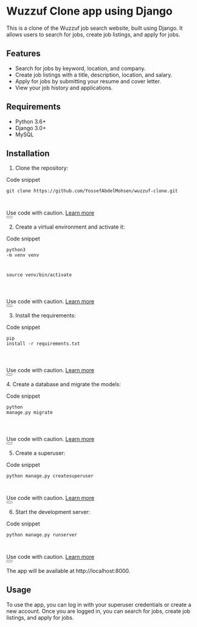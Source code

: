 
<div  _ngcontent-ng-c400457649=""  class="markdown">
<h1>Wuzzuf Clone app using Django</h1><p>This is a clone of the Wuzzuf job search website, built using Django. It allows users to search for jobs, create job listings, and apply for jobs.</p><h2>Features</h2><ul>

<li>Search for jobs by keyword, location, and company.</li>

<li>Create job listings with a title, description, location, and salary.</li>

<li>Apply for jobs by submitting your resume and cover letter.</li>

<li>View your job history and applications.</li>

</ul><h2>Requirements</h2><ul>

<li>Python 3.6+</li>

<li>Django 3.0+</li>

<li>MySQL</li>

</ul><h2>Installation</h2><ol>

<li>Clone the repository:</li>

</ol><code-block  _nghost-ng-c3694422351=""  ng-version="0.0.0-PLACEHOLDER"><div  _ngcontent-ng-c3694422351=""  class="code-block ng-star-inserted"><div  _ngcontent-ng-c3694422351=""  class="code-block-wrapper header gmat-subhead-2">Code snippet</div><pre  _ngcontent-ng-c3694422351=""><code  _ngcontent-ng-c3694422351=""  role="text">git clone https://github.com/YossefAbdelMohsen/wuzzuf-clone.git

</code></pre><div  _ngcontent-ng-c3694422351=""  hide-from-message-actions=""  class="code-block-wrapper footer gmat-overline hide-from-message-actions"><div  _ngcontent-ng-c3694422351="">Use code with caution. <a  _ngcontent-ng-c3694422351=""  href="/faq#coding"  target="_blank"  rel="noopener noreferrer"  aria-label="Learn more (opens in a new window)"  class="disclaimer-suffix">Learn more</a></div><button  _ngcontent-ng-c3694422351=""  mat-button-ripple-uninitialized=""  aria-label="Copy code"  mat-icon-button=""  mattooltip="Copy code"  class="mat-mdc-tooltip-trigger copy-button mdc-icon-button mat-mdc-icon-button gmat-mdc-button-with-prefix mat-unthemed mat-mdc-button-base gmat-mdc-button"  jslog="179062;track:generic_click,impression"  mat-button-is-fab="false"><span  class="mat-mdc-button-persistent-ripple mdc-icon-button__ripple"></span><mat-icon  _ngcontent-ng-c3694422351=""  role="img"  class="mat-icon notranslate google-symbols mat-icon-no-color"  aria-hidden="true"  data-mat-icon-type="font"></mat-icon><span  class="mat-mdc-focus-indicator"></span><span  class="mat-mdc-button-touch-target"></span></button><!----></div></div><!----><!----></code-block><ol  start="2">

<li>Create <span  class="citation-0 underline-recitation">a virtual environment </span><span  class="citation-0 citation-1 underline-recitation">and activate it:</span></li><span  class="citation-0 citation-1 underline-recitation">

</span></ol><span  class="citation-0 citation-1 underline-recitation">

</span><code-block  _nghost-ng-c3694422351=""  ng-version="0.0.0-PLACEHOLDER"><div  _ngcontent-ng-c3694422351=""  class="code-block ng-star-inserted"><div  _ngcontent-ng-c3694422351=""  class="code-block-wrapper header gmat-subhead-2">Code snippet</div><pre  _ngcontent-ng-c3694422351=""><code  _ngcontent-ng-c3694422351=""  role="text"><span  class="citation-0 citation-1 underline-recitation">python3 -m venv venv

source venv/bin/activate

</span></code></pre><div  _ngcontent-ng-c3694422351=""  hide-from-message-actions=""  class="code-block-wrapper footer gmat-overline hide-from-message-actions"><div  _ngcontent-ng-c3694422351="">Use code with caution. <a  _ngcontent-ng-c3694422351=""  href="/faq#coding"  target="_blank"  rel="noopener noreferrer"  aria-label="Learn more (opens in a new window)"  class="disclaimer-suffix">Learn more</a></div><button  _ngcontent-ng-c3694422351=""  mat-button-ripple-uninitialized=""  aria-label="Copy code"  mat-icon-button=""  mattooltip="Copy code"  class="mat-mdc-tooltip-trigger copy-button mdc-icon-button mat-mdc-icon-button gmat-mdc-button-with-prefix mat-unthemed mat-mdc-button-base gmat-mdc-button"  jslog="179062;track:generic_click,impression"  mat-button-is-fab="false"><span  class="mat-mdc-button-persistent-ripple mdc-icon-button__ripple"></span><mat-icon  _ngcontent-ng-c3694422351=""  role="img"  class="mat-icon notranslate google-symbols mat-icon-no-color"  aria-hidden="true"  data-mat-icon-type="font"></mat-icon><span  class="mat-mdc-focus-indicator"></span><span  class="mat-mdc-button-touch-target"></span></button><!----></div></div><!----><!----></code-block><span  class="citation-0 citation-1 underline-recitation">

</span><ol  start="3"><span  class="citation-0 citation-1 underline-recitation">

</span><li><span  class="citation-0 citation-1 underline-recitation">Install the requirements:</span></li><span  class="citation-0 citation-1 underline-recitation">

</span></ol><span  class="citation-0 citation-1 underline-recitation">

</span><code-block  _nghost-ng-c3694422351=""  ng-version="0.0.0-PLACEHOLDER"><div  _ngcontent-ng-c3694422351=""  class="code-block ng-star-inserted"><div  _ngcontent-ng-c3694422351=""  class="code-block-wrapper header gmat-subhead-2">Code snippet</div><pre  _ngcontent-ng-c3694422351=""><code  _ngcontent-ng-c3694422351=""  role="text"><span  class="citation-0 citation-1 citation-end-0 underline-recitation">pip install -r requirements.txt</span><span  class="citation-1">

</span></code></pre><div  _ngcontent-ng-c3694422351=""  hide-from-message-actions=""  class="code-block-wrapper footer gmat-overline hide-from-message-actions"><div  _ngcontent-ng-c3694422351="">Use code with caution. <a  _ngcontent-ng-c3694422351=""  href="/faq#coding"  target="_blank"  rel="noopener noreferrer"  aria-label="Learn more (opens in a new window)"  class="disclaimer-suffix">Learn more</a></div><button  _ngcontent-ng-c3694422351=""  mat-button-ripple-uninitialized=""  aria-label="Copy code"  mat-icon-button=""  mattooltip="Copy code"  class="mat-mdc-tooltip-trigger copy-button mdc-icon-button mat-mdc-icon-button gmat-mdc-button-with-prefix mat-unthemed mat-mdc-button-base gmat-mdc-button"  jslog="179062;track:generic_click,impression"  mat-button-is-fab="false"><span  class="mat-mdc-button-persistent-ripple mdc-icon-button__ripple"></span><mat-icon  _ngcontent-ng-c3694422351=""  role="img"  class="mat-icon notranslate google-symbols mat-icon-no-color"  aria-hidden="true"  data-mat-icon-type="font"></mat-icon><span  class="mat-mdc-focus-indicator"></span><span  class="mat-mdc-button-touch-target"></span></button><!----></div></div><!----><!----></code-block><span  class="citation-1">

</span><p><span  class="citation-1 citation-end-1">4.</span> Create a database and migrate the models:</p><code-block  _nghost-ng-c3694422351=""  ng-version="0.0.0-PLACEHOLDER"><div  _ngcontent-ng-c3694422351=""  class="code-block ng-star-inserted"><div  _ngcontent-ng-c3694422351=""  class="code-block-wrapper header gmat-subhead-2">Code snippet</div><pre  _ngcontent-ng-c3694422351=""><code  _ngcontent-ng-c3694422351=""  role="text">python manage.py migrate

</code></pre><div  _ngcontent-ng-c3694422351=""  hide-from-message-actions=""  class="code-block-wrapper footer gmat-overline hide-from-message-actions"><div  _ngcontent-ng-c3694422351="">Use code with caution. <a  _ngcontent-ng-c3694422351=""  href="/faq#coding"  target="_blank"  rel="noopener noreferrer"  aria-label="Learn more (opens in a new window)"  class="disclaimer-suffix">Learn more</a></div><button  _ngcontent-ng-c3694422351=""  mat-button-ripple-uninitialized=""  aria-label="Copy code"  mat-icon-button=""  mattooltip="Copy code"  class="mat-mdc-tooltip-trigger copy-button mdc-icon-button mat-mdc-icon-button gmat-mdc-button-with-prefix mat-unthemed mat-mdc-button-base gmat-mdc-button"  jslog="179062;track:generic_click,impression"  mat-button-is-fab="false"><span  class="mat-mdc-button-persistent-ripple mdc-icon-button__ripple"></span><mat-icon  _ngcontent-ng-c3694422351=""  role="img"  class="mat-icon notranslate google-symbols mat-icon-no-color"  aria-hidden="true"  data-mat-icon-type="font"></mat-icon><span  class="mat-mdc-focus-indicator"></span><span  class="mat-mdc-button-touch-target"></span></button><!----></div></div><!----><!----></code-block><ol  start="5">

<li>Create a superuser:</li>

</ol><code-block  _nghost-ng-c3694422351=""  ng-version="0.0.0-PLACEHOLDER"><div  _ngcontent-ng-c3694422351=""  class="code-block ng-star-inserted"><div  _ngcontent-ng-c3694422351=""  class="code-block-wrapper header gmat-subhead-2">Code snippet</div><pre  _ngcontent-ng-c3694422351=""><code  _ngcontent-ng-c3694422351=""  role="text">python manage.py createsuperuser

</code></pre><div  _ngcontent-ng-c3694422351=""  hide-from-message-actions=""  class="code-block-wrapper footer gmat-overline hide-from-message-actions"><div  _ngcontent-ng-c3694422351="">Use code with caution. <a  _ngcontent-ng-c3694422351=""  href="/faq#coding"  target="_blank"  rel="noopener noreferrer"  aria-label="Learn more (opens in a new window)"  class="disclaimer-suffix">Learn more</a></div><button  _ngcontent-ng-c3694422351=""  mat-button-ripple-uninitialized=""  aria-label="Copy code"  mat-icon-button=""  mattooltip="Copy code"  class="mat-mdc-tooltip-trigger copy-button mdc-icon-button mat-mdc-icon-button gmat-mdc-button-with-prefix mat-unthemed mat-mdc-button-base gmat-mdc-button"  jslog="179062;track:generic_click,impression"  mat-button-is-fab="false"><span  class="mat-mdc-button-persistent-ripple mdc-icon-button__ripple"></span><mat-icon  _ngcontent-ng-c3694422351=""  role="img"  class="mat-icon notranslate google-symbols mat-icon-no-color"  aria-hidden="true"  data-mat-icon-type="font"></mat-icon><span  class="mat-mdc-focus-indicator"></span><span  class="mat-mdc-button-touch-target"></span></button><!----></div></div><!----><!----></code-block><ol  start="6">

<li>Start the development server:</li>

</ol><code-block  _nghost-ng-c3694422351=""  ng-version="0.0.0-PLACEHOLDER"><div  _ngcontent-ng-c3694422351=""  class="code-block ng-star-inserted"><div  _ngcontent-ng-c3694422351=""  class="code-block-wrapper header gmat-subhead-2">Code snippet</div><pre  _ngcontent-ng-c3694422351=""><code  _ngcontent-ng-c3694422351=""  role="text">python manage.py runserver

</code></pre><div  _ngcontent-ng-c3694422351=""  hide-from-message-actions=""  class="code-block-wrapper footer gmat-overline hide-from-message-actions"><div  _ngcontent-ng-c3694422351="">Use code with caution. <a  _ngcontent-ng-c3694422351=""  href="/faq#coding"  target="_blank"  rel="noopener noreferrer"  aria-label="Learn more (opens in a new window)"  class="disclaimer-suffix">Learn more</a></div><button  _ngcontent-ng-c3694422351=""  mat-button-ripple-uninitialized=""  aria-label="Copy code"  mat-icon-button=""  mattooltip="Copy code"  class="mat-mdc-tooltip-trigger copy-button mdc-icon-button mat-mdc-icon-button gmat-mdc-button-with-prefix mat-unthemed mat-mdc-button-base gmat-mdc-button"  jslog="179062;track:generic_click,impression"  mat-button-is-fab="false"><span  class="mat-mdc-button-persistent-ripple mdc-icon-button__ripple"></span><mat-icon  _ngcontent-ng-c3694422351=""  role="img"  class="mat-icon notranslate google-symbols mat-icon-no-color"  aria-hidden="true"  data-mat-icon-type="font"></mat-icon><span  class="mat-mdc-focus-indicator"></span><span  class="mat-mdc-button-touch-target"></span></button><!----></div></div><!----><!----></code-block><p>The app will be available at http://localhost:8000.</p><h2>Usage</h2><p>To use the app, you can log in with your superuser credentials or create a new account. Once you are logged in, you can search for jobs, create job listings, and apply for jobs.</p>
